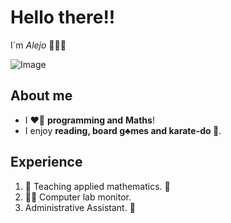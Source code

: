 # Hello there!!
I´m *Alejo* 🧑🏻‍🚀



![Image](https://pruebacorreoescuelaingeduco-my.sharepoint.com/:i:/g/personal/daniel_acero_mail_escuelaing_edu_co/EeaJUHU86vxMn9GGkylCpi0BptBnjBs94BRRTko1qX5nOw?e=acSvUm)

## About me

-   I ❤️‍🔥 **programming and** **Maths**!
-   I enjoy **reading, board g♣️mes and karate-do 🦖**. 

## Experience

1. 🧮 Teaching applied mathematics. 🏰
2. 👨‍💻 Computer lab monitor. 
3. Administrative Assistant. 💱
